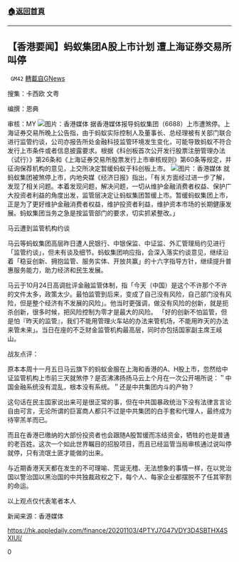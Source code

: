 ###  [:house:返回首頁](https://github.com/ourhimalayas/txt)
---

## 【香港要闻】蚂蚁集团A股上市计划 遭上海证券交易所叫停
` GM42` [轉載自GNews](https://gnews.org/zh-hans/528032/)

搜集：卡西欧 文粤

编撰：恩典

审核：MY
![]()![](https://gnews-media-offload.s3.amazonaws.com/wp-content/uploads/2020/11/04105911/%E5%B1%8F%E5%B9%95%E6%88%AA%E5%9B%BE-2020-11-04-235350.png)图片：香港媒体
据香港媒体报导蚂蚁集团（6688）上市遭煞停。上海证券交易所晚上公告指，由于蚂蚁实际控制人及董事长、总经理被有关部门联合进行监管约谈，公司亦报告所处金融科技监管环境发生变化，可能导致蚂蚁不符合发行上市条件或者信息披露要求。根据《科创板首次公开发行股票注册管理办法（试行）》第26条和《上海证券交易所股票发行上市审核规则》第60条等规定，并征询保荐机构的意见，上交所决定暂缓蚂蚁于科创板上市。
![]()![](https://gnews-media-offload.s3.amazonaws.com/wp-content/uploads/2020/11/04105854/%E5%B1%8F%E5%B9%95%E6%88%AA%E5%9B%BE-2020-11-04-235419.png)图片：香港媒体
就蚂蚁集团被煞停上市，内地央媒《经济日报》指出，「有关方面经过进一步了解，发现了相关问题。本着发现问题，解决问题，一切从维护金融消费者权益、保护广大投资者利益的角度出发，监管层决定让蚂蚁集团暂缓上市。暂缓蚂蚁集团上市，正是为了更好维护金融消费者权益，维护投资者利益，维护资本市场的长期健康发展。蚂蚁集团当务之急是按监管部门的要求，切实抓紧整改。」

马云遭到监管机构约谈

马云等蚂蚁集团高层昨日遭人民银行、中银保监、中证监、外汇管理局约见进行「监管约谈」，但未有谈及细节。蚂蚁集团响应指，会深入落实约谈意见，继续沿着「稳妥创新、拥抱监管、服务实体、开放共赢」的十六字指导方针，继续提升普惠服务能力，助力经济和民生发展。

马云于10月24日高调批评金融监管体制，指「今天（中国）是这个不许那个不许的文件太多，政策太少。最怕监管到后来，变成了自己没有风险，自己部门没有风险，但是整个经济有不发展的风险」。他当时更强调，做没有风险的创新，就是扼杀创新，很多时候，把风险控制为零才是最大的风险。 「好的创新不怕监管，但是怕『昨天的监管』，我们不能用管理火车站的办法来管机场，不能用昨天的办法来管未来」。当日在座的不乏财金监管机构最高层，同时亦包括国家副主席王岐山。

战友点评：

原本本周十一月五日马云旗下的蚂蚁金服在上海和香港的A、H股上市，忽然给中证监管机构上市前三天就煞停？是否沸沸扬扬马云上个月在一次公开埸所说：＂中国金融系统没有混乱，根本没有系统。＂还是中共集团内斗的产物？

这句话在民主国家说出来可是很正常的事，但在中共国暴政统治下没有法律言言论自由可言，无论所谓的巨富商人都只不过是中共集团的白手套和代理人，最终成为待宰羔羊而已。

而且在香港已缴纳的大部份投资者也会跟随A股暂缓而冻结资金，牺牲的也是普通的老百姓。这次一个如此世界瞩目的招股项目，而且已经监管当局审核通过说叫停就停，只有流氓土匪才能做的出来。

与近期香港天天都在发生的不可理喻、荒诞无稽、无法想象的事情一样，在以党治国以警治国以黑治国的中共独裁政权之下，每个人、每家企业都摆脱不了任其宰割的命运。

以上观点仅代表笔者本人

新闻来源：香港媒体

https://hk.appledaily.com/finance/20201103/4PTYJ7G47VDY3D4SBTHX4SXIUI/

0
